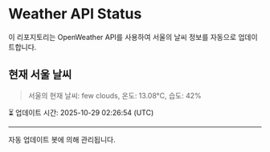 
# Weather API Status

이 리포지토리는 OpenWeather API를 사용하여 서울의 날씨 정보를 자동으로 업데이트합니다.

## 현재 서울 날씨
> 서울의 현재 날씨: few clouds, 온도: 13.08°C, 습도: 42%

⏳ 업데이트 시간: 2025-10-29 02:26:54 (UTC)

---
자동 업데이트 봇에 의해 관리됩니다.
